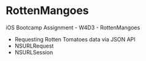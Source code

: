 # RottenMangoes
iOS Bootcamp Assignment - W4D3 - RottenMangoes

* Requesting Rotten Tomatoes data via JSON API 
* NSURLRequest
* NSURLSession
